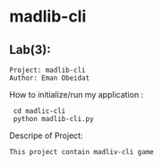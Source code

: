# madlib-cli
## Lab(3):
```
Project: madlib-cli
Author: Eman Obeidat
```
How to initialize/run my application :
```
 cd madlic-cli
 python madlib-cli.py
```
Descripe of Project:
```
This project contain madliv-cli game
```
